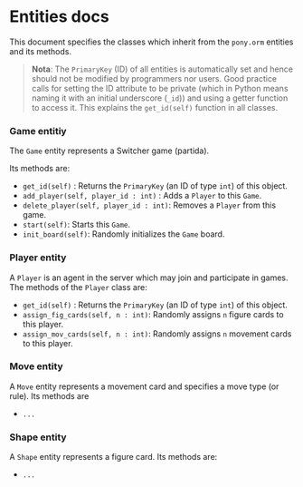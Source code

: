 # Entities docs 

This document specifies the classes which inherit from the `pony.orm` entities
and its methods. 

> **Nota**: The `PrimaryKey` (ID) of all entities is automatically set and 
hence should not be modified by programmers nor users. Good practice calls for
setting the ID attribute to be private (which in Python means naming it with an
initial underscore (`_id`)) and using a getter function to access it. This 
explains the `get_id(self)` function in all classes.

### Game entitiy 

The `Game` entity represents a Switcher game (partida). 


Its methods are:

- `get_id(self)` : Returns the `PrimaryKey` (an ID of type `int`) of this object.
- `add_player(self, player_id : int)` : Adds a `Player` to this `Game`.
- `delete_player(self, player_id : int)`: Removes a `Player` from this game.
- `start(self)`: Starts this `Game`.
- `init_board(self)`: Randomly initializes the `Game` board.

### Player entity

A `Player` is an agent in the server which may join and participate in games. The methods of the `Player` class are: 


- `get_id(self)` : Returns the `PrimaryKey` (an ID of type `int`) of this object.
- `assign_fig_cards(self, n : int)`: Randomly assigns `n` figure cards to this
  player.
- `assign_mov_cards(self, n : int)`: Randomly assigns `n` movement cards to 
this player.

### Move entity 

A `Move` entity represents a movement card and specifies a move type (or rule). Its 
methods are 

- `...`

### Shape entity 

A `Shape` entity represents a figure card. Its methods are: 

- `...`
